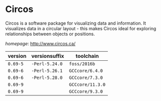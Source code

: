 # Circos

Circos is a software package for visualizing data and information.  It visualizes data in a circular layout - this makes Circos ideal for exploring  relationships between objects or positions.

*homepage*: <http://www.circos.ca/>

version | versionsuffix | toolchain
--------|---------------|----------
``0.69-5`` | ``-Perl-5.24.0`` | ``foss/2016b``
``0.69-6`` | ``-Perl-5.26.1`` | ``GCCcore/6.4.0``
``0.69-6`` | ``-Perl-5.28.0`` | ``GCCcore/7.3.0``
``0.69-9`` |  | ``GCCcore/11.3.0``
``0.69-9`` |  | ``GCCcore/9.3.0``
